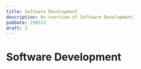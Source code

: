 ```yaml
---
title: Software Development
description: An overview of Software Development.
pubDate: 250513
draft: 1
---
```


# Software Development
